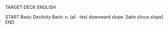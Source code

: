 TARGET DECK
ENGLISH

START
Basic
Declivity
Back: n. (pl. -ies) downward slope. [latin clivus slope]
END
